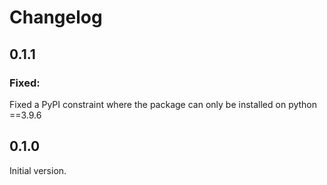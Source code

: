 # Changelog

## 0.1.1

### Fixed:
Fixed a PyPI constraint where the package can only be installed on python ==3.9.6


## 0.1.0

Initial version.

